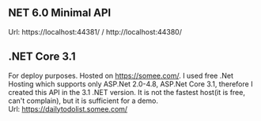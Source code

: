 ## NET 6.0 Minimal API 
Url: https://localhost:44381/ / http://localhost:44380/
 
## .NET Core 3.1
For deploy purposes. Hosted on https://somee.com/. I used free .Net Hosting which supports only ASP.Net 2.0-4.8, ASP.Net Core 3.1, therefore I created this API in the 3.1 .NET version. It is not the fastest host(it is free, can't complain), but it is sufficient for a demo.<br> 
Url: https://dailytodolist.somee.com/
